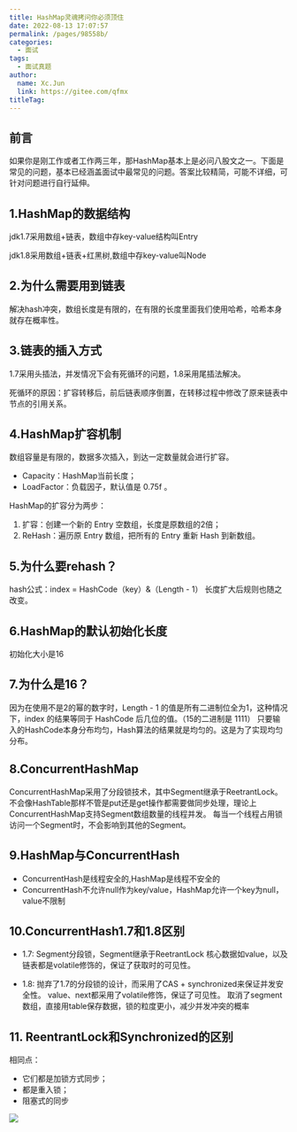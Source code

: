 ```yaml
---
title: HashMap灵魂拷问你必须顶住
date: 2022-08-13 17:07:57
permalink: /pages/98558b/
categories: 
  - 面试
tags: 
  - 面试真题
author: 
  name: Xc.Jun
  link: https://gitee.com/qfmx
titleTag: 
---
```


## 前言

如果你是刚工作或者工作两三年，那HashMap基本上是必问八股文之一。下面是常见的问题，基本已经涵盖面试中最常见的问题。答案比较精简，可能不详细，可针对问题进行自行延伸。

## 1.HashMap的数据结构
jdk1.7采用数组+链表，数组中存key-value结构叫Entry

jdk1.8采用数组+链表+红黑树,数组中存key-value叫Node

## 2.为什么需要用到链表
解决hash冲突，数组长度是有限的，在有限的长度里面我们使用哈希，哈希本身就存在概率性。

## 3.链表的插入方式
1.7采用头插法，并发情况下会有死循环的问题，1.8采用尾插法解决。

死循环的原因：扩容转移后，前后链表顺序倒置，在转移过程中修改了原来链表中节点的引用关系。

## 4.HashMap扩容机制
数组容量是有限的，数据多次插入，到达一定数量就会进行扩容。

- Capacity：HashMap当前长度；
- LoadFactor：负载因子，默认值是 0.75f 。

HashMap的扩容分为两步：
1. 扩容：创建一个新的 Entry 空数组，长度是原数组的2倍；
2. ReHash：遍历原 Entry 数组，把所有的 Entry 重新 Hash 到新数组。

## 5.为什么要rehash？
hash公式：index = HashCode（key）&（Length - 1）
长度扩大后规则也随之改变。

## 6.HashMap的默认初始化长度
初始化大小是16

## 7.为什么是16？
因为在使用不是2的幂的数字时，Length - 1 的值是所有二进制位全为1，这种情况下，index 的结果等同于 HashCode 后几位的值。（15的二进制是 1111）
只要输入的HashCode本身分布均匀，Hash算法的结果就是均匀的。这是为了实现均匀分布。

## 8.ConcurrentHashMap
ConcurrentHashMap采用了分段锁技术，其中Segment继承于ReetrantLock。不会像HashTable那样不管是put还是get操作都需要做同步处理，理论上ConcurrentHashMap支持Segment数组数量的线程并发。
每当一个线程占用锁访问一个Segment时，不会影响到其他的Segment。


## 9.HashMap与ConcurrentHash
- ConcurrentHash是线程安全的,HashMap是线程不安全的
- ConcurrentHash不允许null作为key/value，HashMap允许一个key为null，value不限制


## 10.ConcurrentHash1.7和1.8区别
- 1.7:
Segment分段锁，Segment继承于ReetrantLock
核心数据如value，以及链表都是volatile修饰的，保证了获取时的可见性。

- 1.8:
抛弃了1.7的分段锁的设计，而采用了CAS + synchronized来保证并发安全性。
value、next都采用了volatile修饰，保证了可见性。
取消了segment数组，直接用table保存数据，锁的粒度更小，减少并发冲突的概率

## 11. ReentrantLock和Synchronized的区别
相同点：
- 它们都是加锁方式同步；
- 都是重入锁； 
- 阻塞式的同步


![](https://fire-repository.oss-cn-beijing.aliyuncs.com/interview/hashMap.png)